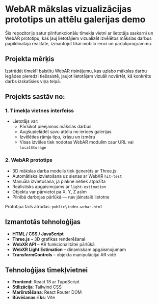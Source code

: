 # WebAR mākslas vizualizācijas prototips un attēlu galerijas demo

Šis repozitorijs satur pilnfunkcionālu tīmekļa vietni ar lietotāja saskarni un WebAR prototipu, kas ļauj lietotājiem vizualizēt izvēlētos mākslas darbus papildinātajā realitātē, izmantojot tikai mobilo ierīci un pārlūkprogrammu.

## Projekta mērķis

Izstrādāt tīmeklī balstītu WebAR risinājumu, kas uzlabo mākslas darbu iegādes pieredzi tiešsaistē, ļaujot lietotājam vizuāli novērtēt, kā konkrēts darbs izskatīsies viņa telpā.

## Projekts sastāv no:

### 1. Tīmekļa vietnes  interfeiss
- Lietotājs var:
  - Pārlūkot pieejamos mākslas darbus
  - Augšupielādēt savu attēlu no ierīces galerijas
  - Izvēlēties rāmja tipu, krāsu un izmēru
  - Visas izvēles tiek nodotas WebAR modulim caur URL vai `localStorage`

### 2. WebAR prototips
- 3D mākslas darba modelis tiek ģenerēts ar Three.js
- Automātiska izvietošana uz sienas ar WebXR `hit-test`
- Manuāla izvietošana, ja plakne netiek atpazīta
- Reālistisks apgaismojums ar `light-estimation`
- Objektu var pārvietot pa X, Y, Z asīm
- Pilnībā darbojas pārlūkā — nav jāinstalē lietotne

Prototipa fails atrodas: `public\index-webar.html`

## Izmantotās tehnoloģijas

- **HTML / CSS / JavaScript**
- **Three.js** – 3D grafikas renderēšanai
- **WebXR API** – AR funkcionalitātei pārlūkā
- **WebXR Light Estimation** – dinamiskam apgaismojumam
- **TransformControls** – objekta manipulācijai AR vidē

## Tehnoloģijas tīmekļvietnei

- **Frontend**: React 18 ar TypeScript
- **Stilizācija**: Tailwind CSS
- **Maršrutēšana**: React Router DOM
- **Būvēšanas rīks**: Vite
